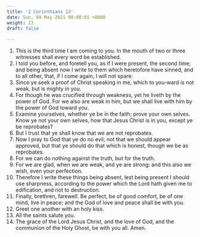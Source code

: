 ```yaml
---
title: '2 Corinthians 13'
date: Sun, 09 May 2021 00:00:01 +0000
weight: 13
draft: false
  
---
```


1. This is the third time I am coming to you. In the mouth of two or three witnesses shall every word be established.
2. I told you before, and foretell you, as if I were present, the second time; and being absent now I write to them which heretofore have sinned, and to all other, that, if I come again, I will not spare:
3. Since ye seek a proof of Christ speaking in me, which to you-ward is not weak, but is mighty in you.
4. For though he was crucified through weakness, yet he liveth by the power of God. For we also are weak in him, but we shall live with him by the power of God toward you.
5. Examine yourselves, whether ye be in the faith; prove your own selves. Know ye not your own selves, how that Jesus Christ is in you, except ye be reprobates?
6. But I trust that ye shall know that we are not reprobates.
7. Now I pray to God that ye do no evil; not that we should appear approved, but that ye should do that which is honest, though we be as reprobates.
8. For we can do nothing against the truth, but for the truth.
9. For we are glad, when we are weak, and ye are strong: and this also we wish, even your perfection.
10. Therefore I write these things being absent, lest being present I should use sharpness, according to the power which the Lord hath given me to edification, and not to destruction.
11. Finally, brethren, farewell. Be perfect, be of good comfort, be of one mind, live in peace; and the God of love and peace shall be with you.
12. Greet one another with an holy kiss.
13. All the saints salute you.
14. The grace of the Lord Jesus Christ, and the love of God, and the communion of the Holy Ghost, be with you all. Amen.
